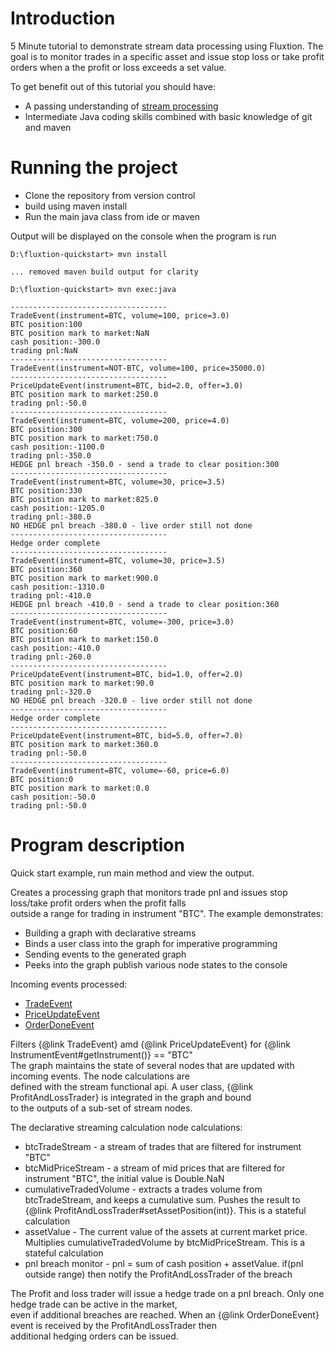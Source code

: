 # Introduction
5 Minute tutorial to demonstrate stream data processing using Fluxtion. 
The goal is to monitor trades in a specific asset and issue stop loss or take profit orders when a the profit or loss 
exceeds a set value.

To get benefit out of this tutorial you should have:

 - A passing understanding of [stream processing](https://dzone.com/articles/what-is-stream-processing-a-gentle-introduction)
 - Intermediate Java coding skills combined with basic knowledge of git and maven

# Running the project
 - Clone the repository from version control
 - build using maven install 
 - Run the main java class from ide or maven

Output will be displayed on the console when the program is run

```text
D:\fluxtion-quickstart> mvn install

... removed maven build output for clarity

D:\fluxtion-quickstart> mvn exec:java

-----------------------------------
TradeEvent(instrument=BTC, volume=100, price=3.0)
BTC position:100
BTC position mark to market:NaN
cash position:-300.0
trading pnl:NaN
-----------------------------------
TradeEvent(instrument=NOT-BTC, volume=100, price=35000.0)
-----------------------------------
PriceUpdateEvent(instrument=BTC, bid=2.0, offer=3.0)
BTC position mark to market:250.0
trading pnl:-50.0
-----------------------------------
TradeEvent(instrument=BTC, volume=200, price=4.0)
BTC position:300
BTC position mark to market:750.0
cash position:-1100.0
trading pnl:-350.0
HEDGE pnl breach -350.0 - send a trade to clear position:300
-----------------------------------
TradeEvent(instrument=BTC, volume=30, price=3.5)
BTC position:330
BTC position mark to market:825.0
cash position:-1205.0
trading pnl:-380.0
NO HEDGE pnl breach -380.0 - live order still not done
-----------------------------------
Hedge order complete
-----------------------------------
TradeEvent(instrument=BTC, volume=30, price=3.5)
BTC position:360
BTC position mark to market:900.0
cash position:-1310.0
trading pnl:-410.0
HEDGE pnl breach -410.0 - send a trade to clear position:360
-----------------------------------
TradeEvent(instrument=BTC, volume=-300, price=3.0)
BTC position:60
BTC position mark to market:150.0
cash position:-410.0
trading pnl:-260.0
-----------------------------------
PriceUpdateEvent(instrument=BTC, bid=1.0, offer=2.0)
BTC position mark to market:90.0
trading pnl:-320.0
NO HEDGE pnl breach -320.0 - live order still not done
-----------------------------------
Hedge order complete
-----------------------------------
PriceUpdateEvent(instrument=BTC, bid=5.0, offer=7.0)
BTC position mark to market:360.0
trading pnl:-50.0
-----------------------------------
TradeEvent(instrument=BTC, volume=-60, price=6.0)
BTC position:0
BTC position mark to market:0.0
cash position:-50.0
trading pnl:-50.0
```

# Program description
Quick start example, run main method and view the output.
<P>                                                                                                                             

Creates a processing graph that monitors trade pnl and issues stop loss/take profit orders when the profit falls                
outside a range for trading in instrument "BTC". The example demonstrates:
<ul>                                                                                                                            
    <li>Building a graph with declarative streams</li>                                                                          
    <li>Binds a user class into the graph for imperative programming</li>                                                       
    <li>Sending events to the generated graph</li>                                                                              
    <li>Peeks into the graph publish various node states to the console</li>                                                    
</ul>                                                                                                                           
<P>                                                                                                                             

Incoming events processed:                                                                                                                          
 - [TradeEvent](src/main/java/com/fluxtion/learning/quicktart/stoploss/TradeEvent.java)                                                                                              
 - [PriceUpdateEvent](src/main/java/com/fluxtion/learning/quicktart/stoploss/PriceUpdateEvent.java)                                                                                        
 - [OrderDoneEvent](src/main/java/com/fluxtion/learning/quicktart/stoploss/OrderDoneEvent.java)                                                                                           
 
Filters {@link TradeEvent} amd {@link PriceUpdateEvent} for {@link InstrumentEvent#getInstrument()} == "BTC"                    
The graph maintains the state of several nodes that are updated with incoming events. The node calculations are                 
defined with the stream functional api. A user class, {@link ProfitAndLossTrader} is integrated in the graph and bound          
to the outputs of a sub-set of stream nodes.
<p>                                                                                                                             

The declarative streaming calculation node calculations:
<ul>                                                                                                                            
    <li>btcTradeStream -  a stream of trades that are filtered for instrument "BTC"</li>                                        
    <li>btcMidPriceStream -  a stream of mid prices that are filtered for instrument "BTC", the initial value is Double.NaN</li>
    <li>cumulativeTradedVolume - extracts a trades volume from btcTradeStream, and keeps a cumulative sum.                      
    Pushes the result to {@link ProfitAndLossTrader#setAssetPosition(int)}. This is a stateful calculation</li>                 
    <li>assetValue - The current value of the assets at current market price. Multiplies cumulativeTradedVolume by              
    btcMidPriceStream. This is a stateful calculation</li>                                                                      
    <li>pnl breach monitor - pnl = sum of cash position + assetValue. if(pnl outside range) then notify the                     
    ProfitAndLossTrader of the breach</li>                                                                                      
</ul>                                                                                                                           

The Profit and loss trader will issue a hedge trade on a pnl breach. Only one hedge trade can be active in the market,          
even if additional breaches are reached. When an {@link OrderDoneEvent} event is received by the ProfitAndLossTrader then       
additional hedging orders can be issued.                                                                                        

 


